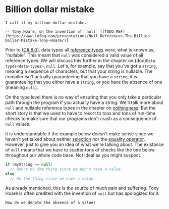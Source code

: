 # Billion dollar mistake

```{epigraph}
I call it my billion-dollar mistake.

-- Tony Hoare, on the invention of `null` [[TODO REF](https://www.infoq.com/presentations/Null-References-The-Billion-Dollar-Mistake-Tony-Hoare/)]
```

Prior to ([C# 8.0](https://docs.microsoft.com/en-us/dotnet/csharp/nullable-references)), data types all [reference types](value-and-reference-semantics) were, what is known as, "nullable".
This meant that `null` was considered a valid value of all reference types.
We will discuss this further in the chapter on {doc}`Data types<data-types>`, `null`.
Let's, for example, say that you've got a `string`, meaning a sequence of characters, but that your string is nullable.
The compiler isn't actually guaranteeing that you have a `string`, it is guaranteeing that you either have a `string`, or you have the absence of one (meaning `null`).

On the type level there is no way of ensuring that you only take a particular path through the program if you actually have a string.
We'll talk more about `null` and nullable reference types in the chapter on [nothingness](nothingness).
But the short story is that we used to have to resort to tons and tons of run-time checks to make sure that our programs don't crash as a consequence of `null` values.

It is understandable if the example below doesn't make sense since we haven't yet talked about neither [selection](selection) nor the [equality operator](operators).
However, just to give you an idea of what we're talking about.
The existance of `null` means that we have to scatter tons of checks like the one below throughout our whole code base.
Not ideal as you might suspect.

```csharp
if (myString == null)
  // Don't do the thing since we don't have a value.
else
  // Do the thing since we have a value.
```

As already mentioned, this is the source of much pain and suffering.
Tony Hoare is often credited with the invention of `null` but has apologized for it.

```{exercise}
How do we denote the absence of a value?
```

